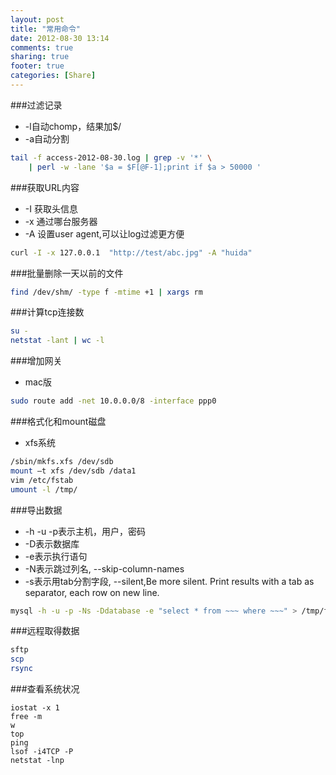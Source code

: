 ```yaml
---
layout: post
title: "常用命令"
date: 2012-08-30 13:14
comments: true
sharing: true
footer: true
categories: [Share]
---
```


###过滤记录

+ -l自动chomp，结果加$/
+ -a自动分割

```bash
tail -f access-2012-08-30.log | grep -v '*' \ 
    | perl -w -lane '$a = $F[@F-1];print if $a > 50000 '

```

###获取URL内容
+ -I 获取头信息
+ -x 通过哪台服务器
+ -A 设置user agent,可以让log过滤更方便

```bash
curl -I -x 127.0.0.1  "http://test/abc.jpg" -A "huida"
```

###批量删除一天以前的文件

```bash
find /dev/shm/ -type f -mtime +1 | xargs rm
```

###计算tcp连接数

```bash
su -
netstat -lant | wc -l
```


###增加网关
+ mac版

```bash
sudo route add -net 10.0.0.0/8 -interface ppp0
```

###格式化和mount磁盘
+ xfs系统

```bash
/sbin/mkfs.xfs /dev/sdb
mount –t xfs /dev/sdb /data1
vim /etc/fstab
umount -l /tmp/
```

###导出数据
+ -h -u -p表示主机，用户，密码
+ -D表示数据库
+ -e表示执行语句
+ -N表示跳过列名, --skip-column-names
+ -s表示用tab分割字段, --silent,Be more silent. Print results with a tab as separator, each row on new line.

```bash
mysql -h -u -p -Ns -Ddatabase -e "select * from ~~~ where ~~~" > /tmp/fid
```


###远程取得数据

```bash
sftp
scp
rsync
```

###查看系统状况

```
iostat -x 1
free -m
w
top
ping
lsof -i4TCP -P
netstat -lnp
```
